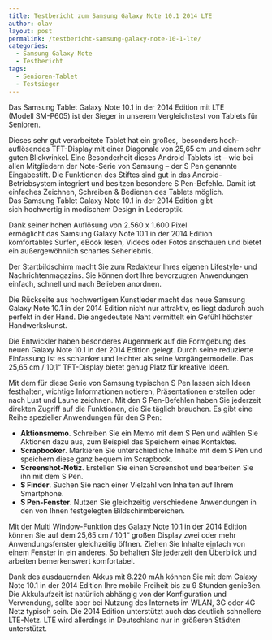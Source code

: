 ```yaml
---
title: Testbericht zum Samsung Galaxy Note 10.1 2014 LTE
author: olav
layout: post
permalink: /testbericht-samsung-galaxy-note-10-1-lte/
categories:
  - Samsung Galaxy Note
  - Testbericht
tags:
  - Senioren-Tablet
  - Testsieger
---
```

Das Samsung Tablet Galaxy Note 10.1 in der 2014 Edition mit LTE (Modell SM-P605) ist der Sieger in unserem Vergleichstest von Tablets für Senioren.

Dieses sehr gut verarbeitete Tablet hat ein großes,  besonders hoch­auflösendes TFT-Display mit einer Diagonale von 25,65 cm und einem sehr guten Blickwinkel. Eine Besonderheit dieses Android-Tablets ist &#8211; wie bei allen Mitgliedern der Note-Serie von Samsung &#8211; der S Pen genannte Eingabestift. Die Funktionen des Stiftes sind gut in das Android-Betriebsystem integriert und besitzen besondere S Pen-Befehle. Damit ist einfaches Zeichnen, Schreiben & Bedienen des Tablets möglich. Das Samsung Tablet Galaxy Note 10.1 in der 2014 Edition gibt sich hochwertig in modischem Design in Lederoptik.

Dank seiner hohen Auflösung von 2.560 x 1.600 Pixel ermöglicht das Samsung Galaxy Note 10.1 in der 2014 Edition komfortables Surfen, eBook lesen, Videos oder Fotos anschauen und bietet ein außergewöhnlich scharfes Seherlebnis.

Der Startbildschirm macht Sie zum Redakteur Ihres eigenen Lifestyle- und Nachrichtenmagazins. Sie können dort Ihre bevorzugten Anwendungen einfach, schnell und nach Belieben anordnen.

Die Rückseite aus hochwertigem Kunstleder macht das neue Samsung Galaxy Note 10.1 in der 2014 Edition nicht nur attraktiv, es liegt dadurch auch perfekt in der Hand. Die angedeutete Naht vermittelt ein Gefühl höchster Handwerkskunst.

Die Entwickler haben besonderes Augenmerk auf die Formgebung des neuen Galaxy Note 10.1 in der 2014 Edition gelegt. Durch seine reduzierte Einfassung ist es schlanker und leichter als seine Vorgängermodelle. Das 25,65 cm / 10,1“ TFT-Display bietet genug Platz für kreative Ideen.

Mit dem für diese Serie von Samsung typischen S Pen lassen sich Ideen festhalten, wichtige Informationen notieren, Präsentationen erstellen oder nach Lust und Laune zeichnen. Mit den S Pen-Befehlen haben Sie jederzeit direkten Zugriff auf die Funktionen, die Sie täglich brauchen. Es gibt eine Reihe spezieller Anwendungen für den S Pen:

  * **Aktionsmemo**. Schreiben Sie ein Memo mit dem S Pen und wählen Sie Aktionen dazu aus, zum Beispiel das Speichern eines Kontaktes.
  * **Scrapbooker**. Markieren Sie unterschiedliche Inhalte mit dem S Pen und speichern diese ganz bequem im Scrapbook.
  * **Screenshot-Notiz**. Erstellen Sie einen Screenshot und bearbeiten Sie ihn mit dem S Pen.
  * **S Finder**. Suchen Sie nach einer Vielzahl von Inhalten auf Ihrem Smartphone.
  * **S Pen-Fenster**. Nutzen Sie gleichzeitig verschiedene Anwendungen in den von Ihnen festgelegten Bildschirmbereichen.

Mit der Multi Window-Funktion des Galaxy Note 10.1 in der 2014 Edition können Sie auf dem 25,65 cm / 10,1“ großen Display zwei oder mehr Anwendungsfenster gleichzeitig öffnen. Ziehen Sie Inhalte einfach von einem Fenster in ein anderes. So behalten Sie jederzeit den Überblick und arbeiten bemerkenswert komfortabel.

Dank des ausdauernden Akkus mit 8.220 mAh können Sie mit dem Galaxy Note 10.1 in der 2014 Edition Ihre mobile Freiheit bis zu 9 Stunden genießen. Die Akkulaufzeit ist natürlich abhängig von der Konfiguration und Verwendung, sollte aber bei Nutzung des Internets im WLAN, 3G oder 4G Netz typisch sein. Die 2014 Edition unterstützt auch das deutlich schnellere LTE-Netz. LTE wird allerdings in Deutschland nur in größeren Städten unterstützt.

&nbsp;